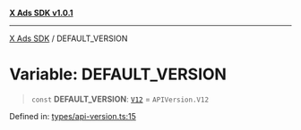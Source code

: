 [**X Ads SDK v1.0.1**](../README.md)

***

[X Ads SDK](../globals.md) / DEFAULT\_VERSION

# Variable: DEFAULT\_VERSION

> `const` **DEFAULT\_VERSION**: [`V12`](../enumerations/APIVersion.md#v12) = `APIVersion.V12`

Defined in: [types/api-version.ts:15](https://github.com/kage1020/x-ads-sdk/blob/main/src/types/api-version.ts#L15)
